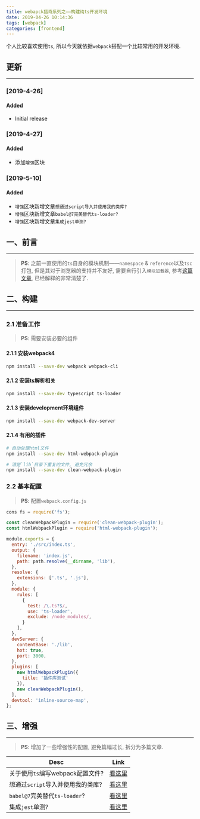 ```yaml
---
title: webapck猎奇系列之——构建纯ts开发环境
date: 2019-04-26 10:14:36
tags: [webpack]
categories: [frontend]
---
```


个人比较喜欢使用`ts`, 所以今天就依据`webpack`搭配一个比较常用的开发环境.


<!-- more -->


## 更新

------

### [2019-4-26]

#### Added

- Initial release

### [2019-4-27]

#### Added

- 添加`增强`区块

### [2019-5-10]

#### Added

- `增强`区块新增文章`想通过script导入并使用我的类库?`
- `增强`区块新增文章`babel@7完美替代ts-loader?`
- `增强`区块新增文章`集成jest单测?`

## 一、前言

------

> **PS**: 之前一直使用的`ts`自身的模块机制——`namespace` & `reference`以及`tsc`打包, 但是其对于浏览器的支持并不友好, 需要自行引入`模块加载器`, 参考[这篇文章](https://segmentfault.com/a/1190000005118886), 已经解释的非常清楚了.

## 二、构建

------

### 2.1 准备工作

> **PS**: 需要安装必要的组件

#### 2.1.1 安装webpack4

```bash
npm install --save-dev webpack webpack-cli
```

#### 2.1.2 安装ts解析相关

```bash
npm install --save-dev typescript ts-loader
```

#### 2.1.3 安装development环境组件

```bash
npm install --save-dev webpack-dev-server
```

#### 2.1.4 有用的插件

```bash
# 自动处理html文件
npm install --save-dev html-webpack-plugin

# 清楚`lib`目录下重复的文件, 避免冗余
npm install --save-dev clean-webpack-plugin
```

### 2.2 基本配置

> **PS**: 配置`webpack.config.js`

```js
cons fs = require('fs');

const cleanWebpackPlugin = require('clean-webpack-plugin');
const htmlWebpackPlugin = require('html-webpack-plugin');

module.exports = {
  entry: './src/index.ts',
  output: {
    filename: 'index.js',
    path: path.resolve(__dirname, 'lib'),
  },
  resolve: {
    extensions: ['.ts', '.js'],
  },
  module: {
    rules: [
      {
        test: /\.ts?$/,
        use: 'ts-loader',
        exclude: /node_modules/,
      }
    ],
  },
  devServer: {
    contentBase: './lib',
    hot: true,
    port: 3000,
  },
  plugins: [
    new htmlWebpackPlugin({
      title: '插件库测试'
    }),
    new cleanWebpackPlugin(),
  ],
  devtool: 'inline-source-map',
};
```

## 三、增强

------

> **PS**: 增加了一些增强性的配置, 避免篇幅过长, 拆分为多篇文章.

| Desc | Link |
| --- | --- |
| 关于使用`ts`编写webpack配置文件? | [看这里](https://blog.yyge.top/blog/2019/04/27/webpack%E7%8C%8E%E5%A5%87%E7%B3%BB%E5%88%97%E4%B9%8B%E2%80%94%E2%80%94%E4%BD%BF%E7%94%A8ts%E7%BC%96%E5%86%99webpack-config/) |
| 想通过`script`导入并使用我的类库? | [看这里](https://blog.yyge.top/blog/2019/05/02/webpack%E7%8C%8E%E5%A5%87%E7%B3%BB%E5%88%97%E4%B9%8B%E2%80%94%E2%80%94%E6%89%93%E5%8C%85library%E6%8F%92%E4%BB%B6/) |
| `babel@7`完美替代`ts-loader`? | [看这里](https://blog.yyge.top/blog/2019/05/09/webpack%E7%8C%8E%E5%A5%87%E7%B3%BB%E5%88%97%E4%B9%8B%E2%80%94%E2%80%94tsloader%E7%9A%84%E5%AE%8C%E7%BE%8E%E6%9B%BF%E4%BB%A3%E6%96%B9%E6%A1%88/) |
| 集成`jest`单测? | [看这里](https://blog.yyge.top/blog/2019/05/10/webpack%E7%8C%8E%E5%A5%87%E7%B3%BB%E5%88%97%E4%B9%8B%E2%80%94%E2%80%94%E9%9B%86%E6%88%90jest%E5%8D%95%E6%B5%8B/) |